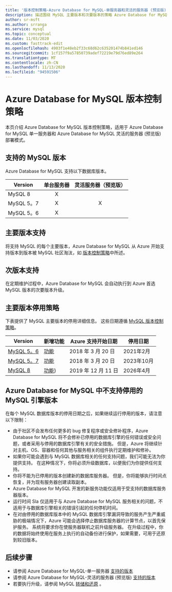 ```yaml
---
title: '版本控制策略-Azure Database for MySQL-单服务器和灵活的服务器 (预览版) '
description: 描述围绕 MySQL 主要版本和次要版本的策略 Azure Database for MySQL
author: sr-msft
ms.author: srranga
ms.service: mysql
ms.topic: conceptual
ms.date: 11/03/2020
ms.custom: fasttrack-edit
ms.openlocfilehash: 4903f1e48eb2f33c68d62c635201474b841ed146
ms.sourcegitcommit: 1cf157f9a57850739adef72219e79d76ed89e264
ms.translationtype: MT
ms.contentlocale: zh-CN
ms.lasthandoff: 11/13/2020
ms.locfileid: "94591506"
---
```

# <a name="azure-database-for-mysql-versioning-policy"></a>Azure Database for MySQL 版本控制策略

本页介绍 Azure Database for MySQL 版本控制策略，适用于 Azure Database for MySQL 单一服务器和 Azure Database for MySQL 灵活的服务器 (预览版) 部署模式。

## <a name="supported--mysql-versions"></a>支持的 MySQL 版本

Azure Database for MySQL 支持以下数据库版本。

| Version | 单台服务器 | 灵活服务器（预览版） |
| ----- | :------: | :----: |
| MySQL 8 | X |  | 
| MySQL 5。7 | X | X |
| MySQL 5。6| X |  |


## <a name="major-version-support"></a>主要版本支持
将支持 MySQL 的每个主要版本，Azure Database for MySQL 从 Azure 开始支持版本到版本被 MySQL 社区淘汰，如 [版本控制策略](https://www.mysql.com/support/eol-notice.html)中所述。

## <a name="minor-version-support"></a>次版本支持
在定期维护过程中，Azure Database for MySQL 会自动执行到 Azure 首选 MySQL 版本的次要版本升级。 

## <a name="major-version-retirement-policy"></a>主要版本停用策略
下表提供了 MySQL 主要版本的停用详细信息。 这些日期遵循 [MySQL 版本控制策略](https://www.mysql.com/support/eol-notice.html)。

| Version | 新增功能 | Azure 支持开始日期 | 停用日期|
| ----- | ----- | ------ | ----- |
| [MySQL 5。6](https://dev.mysql.com/doc/relnotes/mysql/5.6/en/)| [功能](https://dev.mysql.com/doc/relnotes/mysql/5.6/en/news-5-6-49.html)  | 2018 年 3 月 20 日 | 2021年2月
| [MySQL 5。7](https://dev.mysql.com/doc/relnotes/mysql/5.7/en/) | [功能](https://dev.mysql.com/doc/relnotes/mysql/5.7/en/news-5-7-31.html) | 2018 年 3 月 20 日 | 2023年10月
| [MySQL 8](https://mysqlserverteam.com/whats-new-in-mysql-8-0-generally-available/) | [功能](https://dev.mysql.com/doc/relnotes/mysql/8.0/en/news-8-0-21.html))  | 2019 年 12 月 11 日 | 2026年4月


## <a name="retired-mysql-engine-versions-not-supported-in-azure-database-for-mysql"></a>Azure Database for MySQL 中不支持停用的 MySQL 引擎版本

在每个 MySQL 数据库版本的停用日期之后，如果继续运行停用的版本，请注意以下限制：
- 由于社区不会发布任何更多的 bug 修复程序或安全修补程序，Azure Database for MySQL 将不会修补已停用的数据库引擎的任何错误或安全问题，或者采用与停用的数据库引擎有关的安全措施。 但是，Azure 将继续针对主机、OS、容器和任何其他与服务相关的组件执行定期维护和修补。
- 如果你可能会遇到与 MySQL 数据库相关的任何支持问题，我们可能无法为你提供支持。 在这种情况下，你将必须升级数据库，以便我们为你提供任何支持。
- 你将不能为已停用的版本创建新的数据库服务器。 但是，你将能够执行时间点恢复，并为现有服务器创建读取副本。
- Azure Database for MySQL 开发的新服务功能仅适用于受支持的数据库服务器版本。
- 运行时间 Sla 仅适用于与 Azure Database for MySQL 服务相关的问题，不适用于与数据库引擎相关的错误引起的任何停机时间。  
- 在对由停用的数据库版本中的 MySQL 数据库引擎漏洞导致的服务产生严重威胁的极端情况下，Azure 可能会选择停止数据库服务器的计算节点，以首先保护服务。 系统将要求你在使服务器联机之前升级服务器。 在升级过程中，你的数据将始终使用在服务上执行的自动备份进行保护，如果需要，可用于还原到较旧版本。 



## <a name="next-steps"></a>后续步骤
- 请参阅 Azure Database for MySQL-单一服务器 [支持的版本](./concepts-supported-versions.md)
- 请参阅 Azure Database for MySQL-灵活的服务器 (预览版) [支持的版本](flexible-server/concepts-supported-versions.md)
- 若要执行升级，请参阅 MySQL [转储和还原](./concepts-migrate-dump-restore.md) 。
